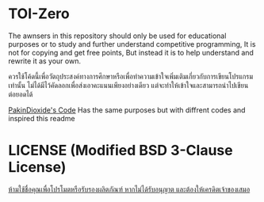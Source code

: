# TOI-Zero
The awnsers in this repository should only be used for educational purposes or to study and further understand competitive programming, It is not for copying and get free points, But instead it is to help understand and rewrite it as your own.

ควรใช้โค้ดนี้เพื่อวัตถุประสงค์ทางการศึกษาหรือเพื่อทำความเข้าใจเพิ่มเติมเกี่ยวกับการเขียนโปรแกรมเท่านั้น ไม่ได้มีไว้คัดลอกเพื่อส่งเอาคะแนนเพียงอย่างเดียว แต่จะทำให้เข้าใจและสามารถนำไปเขียนต่อยอดได้

[PakinDioxide's Code](https://github.com/PakinDioxide/TOI-zero) Has the same purposes but with diffrent codes and inspired this readme

# LICENSE (Modified BSD 3-Clause License)
[ห้ามใช้ชื่อคุณเพื่อโปรโมตหรือรับรองผลิตภัณฑ์ หากไม่ได้รับอนุญาต และต้องให้เครดิตเจ้าของเสมอ](https://github.com/pxsit/TOI-Zero/blob/main/LICENSE)
